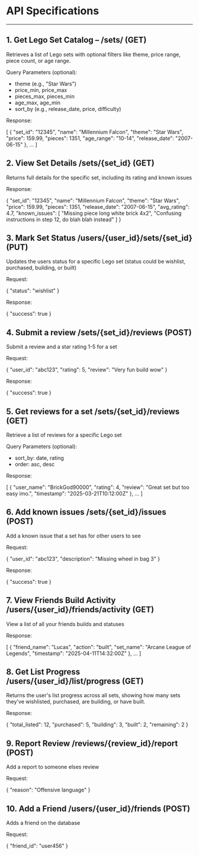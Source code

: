 # API Specifications
__________________________

## 1. Get Lego Set Catalog – /sets/ (GET)
Retrieves a list of Lego sets with optional filters like theme, price range, piece count, or age range.

Query Parameters (optional):
- theme (e.g., "Star Wars")
- price_min, price_max
- pieces_max, pieces_min
- age_max, age_min
- sort_by (e.g., release_date, price, difficulty)

Response:

[
  {
    "set_id": "12345",
    "name": "Millennium Falcon",
    "theme": "Star Wars",
    "price": 159.99,
    "pieces": 1351,
    "age_range": "10-14",
    "release_date": "2007-06-15"
  },
  ...
]

## 2. View Set Details /sets/{set_id} (GET)
Returns full details for the specific set, including its rating and known issues

Response:

{
  "set_id": "12345",
  "name": "Millennium Falcon",
  "theme": "Star Wars",
  "price": 159.99,
  "pieces": 1351,
  "release_date": "2007-06-15",
  "avg_rating": 4.7,
  "known_issues": [
    "Missing piece long white brick 4x2",
    "Confusing instructions in step 12, do blah blah instead"
  ]
}

## 3. Mark Set Status /users/{user_id}/sets/{set_id} (PUT)
Updates the users status for a specific Lego set
(status could be wishlist, purchased, building, or built)

Request:

{
  "status": "wishlist" 
}

Response:

{ "success": true }

## 4. Submit a review /sets/{set_id}/reviews (POST)
Submit a review and a star rating 1-5 for a set

Request:

{
  "user_id": "abc123",
  "rating": 5,
  "review": "Very fun build wow"
}

Response:

{ "success": true }

## 5. Get reviews for a set /sets/{set_id}/reviews (GET)
Retrieve a list of reviews for a specific Lego set

Query Parameters (optional):
- sort_by: date, rating
- order: asc, desc

Response:

[
  {
    "user_name": "BrickGod90000",
    "rating": 4,
    "review": "Great set but too easy imo.",
    "timestamp": "2025-03-21T10:12:00Z"
  },
  ...
]

## 6. Add known issues /sets/{set_id}/issues (POST)
Add a known issue that a set has for other users to see

Request:

{
  "user_id": "abc123",
  "description": "Missing wheel in bag 3"
}

Response:

{ "success": true }

## 7. View Friends Build Activity /users/{user_id}/friends/activity (GET)
View a list of all your friends builds and statuses

Response:

[
  {
    "friend_name": "Lucas",
    "action": "built",
    "set_name": "Arcane League of Legends",
    "timestamp": "2025-04-11T14:32:00Z"
  },
  ...
]

## 8. Get List Progress /users/{user_id}/list/progress (GET)
Returns the user's list progress across all sets, showing how many sets they've wishlisted, purchased, are building, or have built.

Response:

{
  "total_listed": 12,
  "purchased": 5,
  "building": 3,
  "built": 2,
  "remaining": 2
}

## 9. Report Review /reviews/{review_id}/report (POST)
Add a report to someone elses review

Request:

{ "reason": "Offensive language" }

## 10. Add a Friend /users/{user_id}/friends (POST)
Adds a friend on the database

Request:

{ "friend_id": "user456" }
